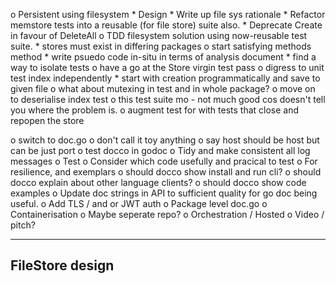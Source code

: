 o  Persistent using filesystem
    *  Design
    *  Write up file sys rationale
    *  Refactor memstore tests into a reusable (for file store) suite also.
    *  Deprecate Create in favour of DeleteAll
    o  TDD filesystem solution using now-reusable test suite.
        *  stores must exist in differing packages
        o  start satisfying methods method
            *  write psuedo code in-situ in terms of analysis document
            *  find a way to isolate tests
            o  have a go at the Store virgin test pass
                o  digress to unit test index independently
                    *  start with creation programmatically and save to given
                       file
                    o  what about mutexing in test and in whole package?
                    o  move on to deserialise index test
    o  this test suite mo - not much good cos doesn't tell you where the
               problem is.
    o  augment test for with tests that close and repopen the store



o  switch to doc.go
o  don't call it toy anything
o  say host should be host but can be just port
o  test docco in godoc
o  Tidy and make consistent all log messages
o  Test
    o  Consider which code usefully and pracical to test
    o  For resilience, and exemplars
o  should docco show install and run cli?
o  should docco explain about other language clients?
o  should docco show code examples
o  Update doc strings in API to sufficient quality for go doc being useful.
o  Add TLS / and or JWT auth
o  Package level doc.go
o  Containerisation
    o  Maybe seperate repo?
o  Orchestration / Hosted
o  Video / pitch?

----------------------------------------------------------------
FileStore design
----------------------------------------------------------------
